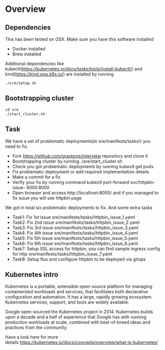 # Overview

## Dependencies

This has been tested on OSX. Make sure you have this software installed 

- Docker installed
- Brew installed

Additional dependencies like kubectl(https://kubernetes.io/docs/tasks/tools/install-kubectl/) and kind(https://kind.sigs.k8s.io/) are installed
by running 
```
./sre/setup.sh
```

## Bootstrapping cluster

```
cd sre
./start_cluster.sh
```

## Task

We have a set of problematic deployments(in sre/manifests/tasks/) you need to fix.

 - Fork https://github.com/grastenis/interview repository and clone it
 - Bootstrapping cluster by running ./sre/start_cluster.sh
 - Check you got problematic deployments by running kubectl get pods
 - Fix problematic deployment or add required implementation details
 - Make a commit for a fix
 - Verify your fix by running command kubectl port-forward svc/httpbin-issue-<issue number> 8000:8000
 - Open browser and access http://localhost:8000/ and if you managed to fix issue you will see httpbin page

We got in total six problematic deployments to fix. And some extra tasks

- Task1: Fix 1st issue sre/manifests/tasks/httpbin_issue_1.yaml
- Task2: Fix 2nd issue sre/manifests/tasks/httpbin_issue_2.yaml
- Task3: Fix 3rd issue sre/manifests/tasks/httpbin_issue_3.yaml
- Task4: Fix 4th issue sre/manifests/tasks/httpbin_issue_4.yaml
- Task5: Fix 5th issue sre/manifests/tasks/httpbin_issue_5.yaml
- Task6: Fix 6th issue sre/manifests/tasks/httpbin_issue_6.yaml
- Task7: Setup SSL access for httpbin, you can find sample ingress config for http sre/manifests/tasks/httpbin_issue_7.yaml
- Task8: Setup flux and configure httpbin to be deployed via gitops


## Kubernetes intro

Kubernetes is a portable, extensible open-source platform for managing containerized workloads and services, that facilitates both declarative configuration and automation. It has a large, rapidly growing ecosystem. Kubernetes services, support, and tools are widely available.

Google open-sourced the Kubernetes project in 2014. Kubernetes builds upon a decade and a half of experience that Google has with running production workloads at scale, combined with best-of-breed ideas and practices from the community.

Have a look here for more details https://kubernetes.io/docs/concepts/overview/what-is-kubernetes/


 

